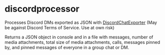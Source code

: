# discordprocessor
Processes Discord DMs exported as JSON with [DiscordChatExporter](https://github.com/Tyrrrz/DiscordChatExporter) (May be against Discord Terms of Service. Use at own risk)

Returns a JSON object in console and in a file with messages, number of media attachments, total size of media attachments, calls, messages pinned by, and pinned messages of everyone in a group chat or DM.